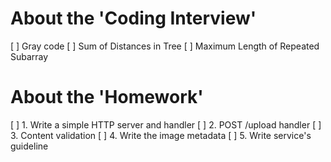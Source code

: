 # About the 'Coding Interview'
[ ] Gray code
[ ] Sum of Distances in Tree
[ ] Maximum Length of Repeated Subarray

# About the 'Homework'
[ ] 1. Write a simple HTTP server and handler
[ ] 2. POST /upload handler
[ ] 3. Content validation
[ ] 4. Write the image metadata
[ ] 5. Write service's guideline
